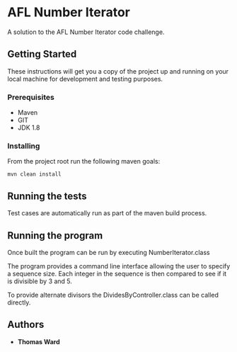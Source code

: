# AFL Number Iterator

A solution to the AFL Number Iterator code challenge. 


## Getting Started

These instructions will get you a copy of the project up and running on your local machine for development and testing purposes. 

### Prerequisites

- Maven
- GIT
- JDK 1.8 


### Installing

From the project root run the following maven goals:


```
mvn clean install
```  

## Running the tests

Test cases are automatically run as part of the maven build process.

## Running the program

Once built the program can be run by executing NumberIterator.class

The program provides a command line interface allowing the user to specify a sequence size. Each integer in the sequence is then compared to see if it is divisible by 3 and 5.

To provide alternate divisors the DividesByController.class can be called directly.


## Authors

* **Thomas Ward**
